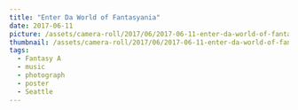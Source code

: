```yaml
---
title: "Enter Da World of Fantasyania"
date: 2017-06-11
picture: /assets/camera-roll/2017/06/2017-06-11-enter-da-world-of-fantasyania/20170611_220619120_iOS.jpg
thumbnail: /assets/camera-roll/2017/06/2017-06-11-enter-da-world-of-fantasyania/20170611_220619120_iOS-thumbnail.jpg
tags:
  - Fantasy A 
  - music
  - photograph
  - poster
  - Seattle
---
```

